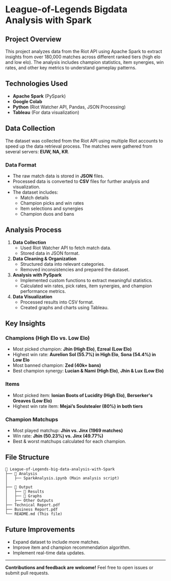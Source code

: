 # League-of-Legends Bigdata Analysis with Spark

## Project Overview
This project analyzes data from the Riot API using Apache Spark to extract insights from over 180,000 matches across different ranked tiers (high elo and low elo). The analysis includes champion statistics, item synergies, win rates, and other key metrics to understand gameplay patterns.

## Technologies Used
- **Apache Spark** (PySpark)
- **Google Colab**
- **Python** (Riot Watcher API, Pandas, JSON Processing)
- **Tableau** (For data visualization)

## Data Collection
The dataset was collected from the Riot API using multiple Riot accounts to speed up the data retrieval process. The matches were gathered from several servers: **EUW, NA, KR**.

### Data Format
- The raw match data is stored in **JSON** files.
- Processed data is converted to **CSV** files for further analysis and visualization.
- The dataset includes:
  - Match details
  - Champion picks and win rates
  - Item selections and synergies
  - Champion duos and bans

## Analysis Process
1. **Data Collection**
   - Used Riot Watcher API to fetch match data.
   - Stored data in JSON format.
2. **Data Cleaning & Organization**
   - Structured data into relevant categories.
   - Removed inconsistencies and prepared the dataset.
3. **Analysis with PySpark**
   - Implemented custom functions to extract meaningful statistics.
   - Calculated win rates, pick rates, item synergies, and champion performance metrics.
4. **Data Visualization**
   - Processed results into CSV format.
   - Created graphs and charts using Tableau.

## Key Insights
### Champions (High Elo vs. Low Elo)
- Most picked champion: **Jhin (High Elo)**, **Ezreal (Low Elo)**
- Highest win rate: **Aurelion Sol (55.7%) in High Elo**, **Sona (54.4%) in Low Elo**
- Most banned champion: **Zed (40k+ bans)**
- Best champion synergy: **Lucian & Nami (High Elo)**, **Jhin & Lux (Low Elo)**

### Items
- Most picked item: **Ionian Boots of Lucidity (High Elo)**, **Berserker's Greaves (Low Elo)**
- Highest win rate item: **Mejai’s Soulstealer (80%) in both tiers**

### Champion Matchups
- Most played matchup: **Jhin vs. Jinx (1969 matches)**
- Win rate: **Jhin (50.23%) vs. Jinx (49.77%)**
- Best & worst matchups calculated for each champion.

## File Structure
```
📂 League-of-Legends-big-data-analysis-with-Spark
├── 📂 Analysis
│   ├── SparkAnalysis.ipynb (Main analysis script)
│
├── 📂 Output
│   ├── 📂 Results
│   ├── 📂 Graphs
│   ├── Other Outputs
├── Technical Report.pdf
├── Business Report.pdf
└── README.md (This file)
```

## Future Improvements
- Expand dataset to include more matches.
- Improve item and champion recommendation algorithm.
- Implement real-time data updates.

---
**Contributions and feedback are welcome!** Feel free to open issues or submit pull requests.
